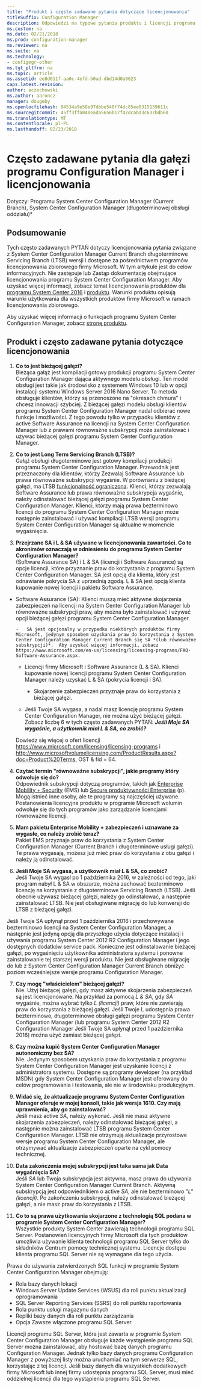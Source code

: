 ```yaml
---
title: "Produkt i często zadawane pytania dotyczące licencjonowania"
titleSuffix: Configuration Manager
description: Odpowiedzi na typowe pytania produktu i licencji programu System Center Configuration Manager.
ms.custom: na
ms.date: 02/21/2018
ms.prod: configuration-manager
ms.reviewer: na
ms.suite: na
ms.technology:
- configmgr-other
ms.tgt_pltfrm: na
ms.topic: article
ms.assetid: ee8d611f-aa0c-4efd-b0ad-dbd14d0a0623
caps.latest.revision: 
author: aczechowski
ms.author: aaroncz
manager: dougeby
ms.openlocfilehash: 94534a9e58e97dbbe548f74dc85ee0315139611c
ms.sourcegitcommit: 45ff3ffa040eada5656b17f47dcabd3c637bdb60
ms.translationtype: MT
ms.contentlocale: pl-PL
ms.lasthandoff: 02/23/2018
---
```

# <a name="frequently-asked-questions-for-configuration-manager-branches-and-licensing"></a>Często zadawane pytania dla gałęzi programu Configuration Manager i licencjonowania

 Dotyczy: Programu System Center Configuration Manager (Current Branch), System Center Configuration Manager (długoterminowej obsługi oddziału)*

## <a name="summary"></a>Podsumowanie
Tych często zadawanych PYTAŃ dotyczy licencjonowania pytania związane z System Center Configuration Manager Current Branch długoterminowe Servicing Branch (LTSB) wersji i dostępne za pośrednictwem programów licencjonowania zbiorowego firmy Microsoft. W tym artykule jest do celów informacyjnych. Nie zastępuje lub Zastąp dokumentację obejmujące licencjonowania programu System Center Configuration Manager. Aby uzyskać więcej informacji, zobacz temat licencjonowania produktów dla [programu System Center 2016](https://www.microsoft.com/en-us/licensing/product-licensing/system-center-2016.aspx) <!-- this link doesn't work without some language code --> i [produktu](http://www.microsoftvolumelicensing.com/DocumentSearch.aspx?Mode=3&DocumentTypeId=53). Warunki produktu opisują warunki użytkowania dla wszystkich produktów firmy Microsoft w ramach licencjonowania zbiorowego.

Aby uzyskać więcej informacji o funkcjach programu System Center Configuration Manager, zobacz [stronę produktu](https://www.microsoft.com/cloud-platform/system-center-configuration-manager).




## <a name="product-and-licensing-faq"></a>Produkt i często zadawane pytania dotyczące licencjonowania

1.  **Co to jest bieżącej gałęzi?**   
Bieżąca gałąź jest kompilacji gotowy produkcji programu System Center Configuration Manager dająca aktywnego modelu obsługi. Ten model obsługi jest takie jak środowisko z systemem Windows 10 lub w opcji instalacji systemu Windows Server 2016 Nano Server. Ta metoda obsługuje klientów, którzy są przenoszone na "okresach chmura" i chcesz innowacji szybciej. Z bieżącej gałęzi modelu obsługi klientów programu System Center Configuration Manager nadal odbierać nowe funkcje i możliwości. Z tego powodu tylko w przypadku klientów z active Software Assurance na licencji na System Center Configuration Manager lub z prawami równoważne subskrypcji może zainstalować i używać bieżącej gałęzi programu System Center Configuration Manager.

2.  **Co to jest Long Term Servicing Branch (LTSB)?**  
Gałąź obsługi długoterminowe jest gotowy kompilacji produkcji programu System Center Configuration Manager. Przewodnik jest przeznaczony dla klientów, którzy Zezwalaj Software Assurance lub prawa równoważne subskrypcji wygaśnie. W porównaniu z bieżącej gałęzi, ma LTSB [funkcjonalność ograniczona](/sccm/core/understand/introduction-to-the-ltsb#features-that-are-not-available-in-the-ltsb-of-configuration-manager). Klienci, którzy zezwalają Software Assurance lub prawa równoważne subskrypcja wygaśnie, należy odinstalować bieżącej gałęzi programu System Center Configuration Manager. Klienci, którzy mają prawa bezterminowo licencji do programu System Center Configuration Manager może następnie zainstalować i używać kompilacji LTSB wersji programu System Center Configuration Manager są aktualne w momencie wygaśnięcia.

3.  **Przejrzane SA i L & SA używane w licencjonowania zawartości. Co te akronimów oznaczają w odniesieniu do programu System Center Configuration Manager?**    
(Software Assurance SA) i L & SA (licencji i Software Assurance) są opcje licencji, które przyznanie praw do korzystania z programu System Center Configuration Manager. SA jest opcją dla klienta, który jest odnawianie pokrycia SA z uprzednią zgodą. L & SA jest opcją klienta kupowanie nowej licencji i pakietu Software Assurance.
  - Software Assurance (SA): Klienci muszą mieć aktywne skojarzenia zabezpieczeń na licencji na System Center Configuration Manager lub równoważne subskrypcji praw, aby można było zainstalować i używać opcji bieżącej gałęzi programu System Center Configuration Manager.    

        -   SA jest opcjonalny w przypadku niektórych produktów firmy Microsoft, jedynym sposobem uzyskania praw do korzystania z System Center Configuration Manager Current Branch się SA *(lub równoważne subskrypcji)*.  Aby uzyskać więcej informacji, zobacz https://www.microsoft.com/en-us/licensing/licensing-programs/FAQ-Software-Assurance.aspx.

      - Licencji firmy Microsoft i Software Assurance (L & SA). Klienci kupowanie nowej licencji programu System Center Configuration Manager należy uzyskać L & SA (pokrycia licencji i SA).   

         - Skojarzenie zabezpieczeń przyznaje praw do korzystania z bieżącej gałęzi.

       - Jeśli Twoje SA wygasa, a nadal masz licencję programu System Center Configuration Manager, nie można użyć bieżącej gałęzi. Zobacz liczbę 6 w tych często zadawanych PYTAŃ: ***Jeśli Moje SA wygaśnie, a użytkownik miał L & SA, co zrobić?***

       Dowiedz się więcej o ofert licencji https://www.microsoft.com/licensing/licensing-programs i http://www.microsoftvolumelicensing.com/ProductResults.aspx?doc=Product%20Terms, OST & fid = 64.  


4.  **Czytać termin "równoważne subskrypcji", jakie programy który odwołuje się do?**   
       Odpowiednik subskrypcji dotyczą programów, takich jak [Enterprise Mobility + Security](http://www.microsoftvolumelicensing.com/ProductResults.aspx?doc=Product%20Terms,OST&fid=51) (EMS) lub [Secure produktywności Enterprise](https://www.microsoft.com/secure-productive-enterprise/default.aspx) (p). Mogą istnieć inne osoby, ale te programy są najczęściej używane. Postanowienia licencyjne produktu w programie Microsoft wolumin odwołuje się do tych programów jako zarządzanie licencjami równoważne licencji.

5.  **Mam pakietu Enterprise Mobility + zabezpieczeń i uznawane za wygasłe, co należy zrobić teraz?**  
       Pakiet EMS przyznaje praw do korzystania z System Center Configuration Manager (Current Branch i długoterminowe usługi gałęzi). Te prawa wygasają, możesz już mieć praw do korzystania z obu gałęzi i należy ją odinstalować.  

6.  **Jeśli Moje SA wygasa, a użytkownik miał L & SA, co zrobić?**   
  Jeśli Twoje SA wygasł po 1 października 2016, w zależności od tego, jaki program nabył L & SA w obszarze, można zachować bezterminowo licencję na korzystanie z długoterminowe Servicing Branch (LTSB). Jeśli obecnie używasz bieżącej gałęzi, należy go odinstalować, a następnie zainstalować LTSB. Nie jest obsługiwane migrację do lub konwersji do LTSB z bieżącej gałęzi.

  Jeśli Twoje SA upłynął przed 1 października 2016 i przechowywane bezterminowo licencji na System Center Configuration Manager, a następnie jest jedyną opcją dla przyszłego użycia dotyczące instalacji i używania programu System Center 2012 R2 Configuration Manager i jego dostępnych dodatków service pack. Konieczne jest odinstalowanie bieżącej gałęzi, po wygaśnięciu użytkownika administratora systemu i ponowne zainstalowanie tej starszej wersji produktu. Nie jest obsługiwane migrację do lub z System Center Configuration Manager Current Branch obniżyć poziom wcześniejsze wersje programu Configuration Manager.   


7. **Czy mogę "właścicielem" bieżącej gałęzi?**   
  Nie. Użyj bieżącej gałęzi, gdy masz aktywne skojarzenia zabezpieczeń są jest licencjonowane. Na przykład za pomocą *L & SA*, gdy *SA* wygaśnie, można wybrać tylko *L (licencji)* praw, które nie zawierają praw do korzystania z bieżącej gałęzi. Jeśli Twoje L udostępnia prawa bezterminowo, długoterminowe obsługi gałęzi programu System Center Configuration Manager (lub programu System Center 2012 R2 Configuration Manager Jeśli Twoje SA upłynął przed 1 października 2016) można użyć zamiast bieżącej gałęzi.

8. **Czy można kupić System Center Configuration Manager autonomiczny bez SA?**      
  Nie.  Jedynym sposobem uzyskania praw do korzystania z programu System Center Configuration Manager jest uzyskanie licencji z administratora systemu. Dostępne są programy developer (na przykład MSDN) gdy System Center Configuration Manager jest oferowany do celów programowania i testowania, ale nie w środowisku produkcyjnym.

9. **Widać się, że aktualizacje programu System Center Configuration Manager oferuje w mojej konsoli, takie jak wersja 1610. Czy mają uprawnienia, aby go zainstalować?**   
  Jeśli masz active *SA*, należy wykonać. Jeśli nie masz aktywne skojarzenia zabezpieczeń, należy odinstalować bieżącej gałęzi, a następnie można zainstalować LTSB programu System Center Configuration Manager. LTSB nie otrzymują aktualizacje przyrostowe wersje programu System Center Configuration Manager, ale otrzymywać aktualizacje zabezpieczeń oparte na cykl pomocy technicznej.

10. **Data zakończenia mojej subskrypcji jest taka sama jak Data wygaśnięcia SA?**    
  Jeśli *SA* lub Twoja subskrypcja jest aktywna, masz prawa do używania System Center Configuration Manager Current Branch. Aktywną subskrypcją jest odpowiednikiem o active *SA*, ale nie bezterminowo *"L" (licencji)*. Po zakończeniu subskrypcji, należy odinstalować bieżącej gałęzi, a nie masz praw do korzystania z LTSB.  
  
11. **Co to są prawa użytkowania skojarzone z technologią SQL podana w programie System Center Configuration Manager?**    
 Wszystkie produkty System Center zawierają technologii programu SQL Server. Postanowień licencyjnych firmy Microsoft dla tych produktów umożliwia używanie klienta technologii programu SQL Server tylko do składników Centrum pomocy technicznej systemu. Licencje dostępu klienta programu SQL Server nie są wymagane dla tego użycia. 
 
 Prawa do używania zatwierdzonych SQL funkcji w programie System Center Configuration Manager obejmują:
 - Rola bazy danych lokacji
 - Windows Server Update Services (WSUS) dla roli punktu aktualizacji oprogramowania
 - SQL Server Reporting Services (SSRS) do roli punktu raportowania
 - Rola punktu usługi magazynu danych
 - Repliki bazy danych dla roli punktu zarządzania
 - Opcja Zawsze włączone programu SQL Server 

 Licencji programu SQL Server, która jest zawarta w programie System Center Configuration Manager obsługuje każde wystąpienie programu SQL Server można zainstalować, aby hostować bazę danych programu Configuration Manager. Jednak tylko bazy danych programu Configuration Manager z powyższej listy można uruchamiać na tym serwerze SQL, korzystając z tej licencji. Jeśli bazy danych dla wszystkich dodatkowych firmy Microsoft lub innej firmy udostępnia programu SQL Server, musi mieć oddzielnej licencji dla tego wystąpienia programu SQL Server. 
 <!-- sms500967 -->
